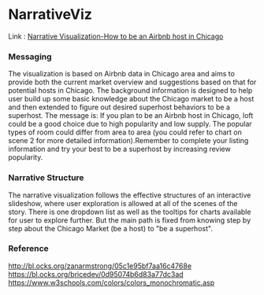 # NarrativeViz

Link : [Narrative Visualization-How to be an Airbnb host in Chicago](https://heyelyon.github.io/NarrativeViz/index)

### Messaging

The visualization is based on Airbnb data in Chicago area and aims to provide both the current market overview and suggestions based on that for potential hosts in Chicago. The background information is  designed to help user build up some basic knowledge about the Chicago market to be a host and then extended to figure out desired superhost behaviors to be a superhost. 
The message is: If you plan to be an Airbnb host in Chicago, loft could be a good choice due to high popularity and low supply. The popular types of room could differ from area to area (you could refer to chart on scene 2 for more detailed information).Remember to complete your listing information and try your best to be a superhost by increasing review popularity.

### Narrative Structure

The narrative visualization follows the effective structures of an interactive slideshow, where user exploration is allowed at all of the scenes of the story. There is one dropdown list as well as the tooltips for charts available for user to explore further. But the main path is fixed from knowing step by step about the Chicago Market (be a host) to "be a superhost".

### Reference

http://bl.ocks.org/zanarmstrong/05c1e95bf7aa16c4768e
https://bl.ocks.org/bricedev/0d95074b6d83a77dc3ad
https://www.w3schools.com/colors/colors_monochromatic.asp
